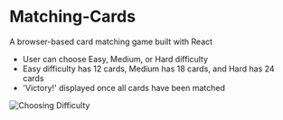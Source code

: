 # Matching-Cards
A browser-based card matching game built with React

- User can choose Easy, Medium, or Hard difficulty
- Easy difficulty has 12 cards, Medium has 18 cards, and Hard has 24 cards
- 'Victory!' displayed once all cards have been matched


![Choosing Difficulty](https://media.giphy.com/media/eL4IW61UtowQ13YuA8/giphy.gif)

